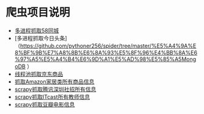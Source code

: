 # 爬虫项目说明
- [多进程抓取58同城](https://github.com/pythoner256/spider/tree/master/58spider)
- [多进程抓取今日头条]（https://github.com/pythoner256/spider/tree/master/%E5%A4%9A%E8%BF%9B%E7%A8%8B%E6%8A%93%E5%8F%96%E4%BB%8A%E6%97%A5%E5%A4%B4%E6%9D%A1%E5%AD%98%E5%85%A5MongoDB ）
- [线程池抓取京东商品]()
- [抓取Amazon家居类所有商品信息](https://github.com/pythoner256/spider/tree/master/amazon_spider)
- [scrapy抓取腾讯深圳社招所有信息](https://github.com/pythoner256/spider/tree/master/tentcent_scrapy)
- [scrapy抓取ITcast所有教师信息](https://github.com/pythoner256/spider/tree/master/itcast_scrapy)
- [scrapy抓取豆瓣电影信息](https://github.com/pythoner256/spider/tree/master/scrapy_douban_movie)


